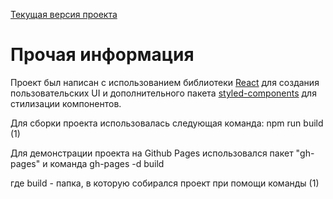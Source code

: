 [Текущая версия проекта](https://ingodwetrustt.github.io/FE-Intensive_SkillFactory/)

# Прочая информация
Проект был написан с использованием библиотеки [React](https://ru.reactjs.org/) для создания пользовательских UI и дополнительного пакета [styled-components](https://styled-components.com/) для стилизации компонентов. 


Для сборки проекта использовалась следующая команда:
    npm run build (1)



Для демонстрации проекта на Github Pages использовался пакет "gh-pages" и команда
    gh-pages -d build


где build - папка, в которую собирался проект при помощи команды (1)

